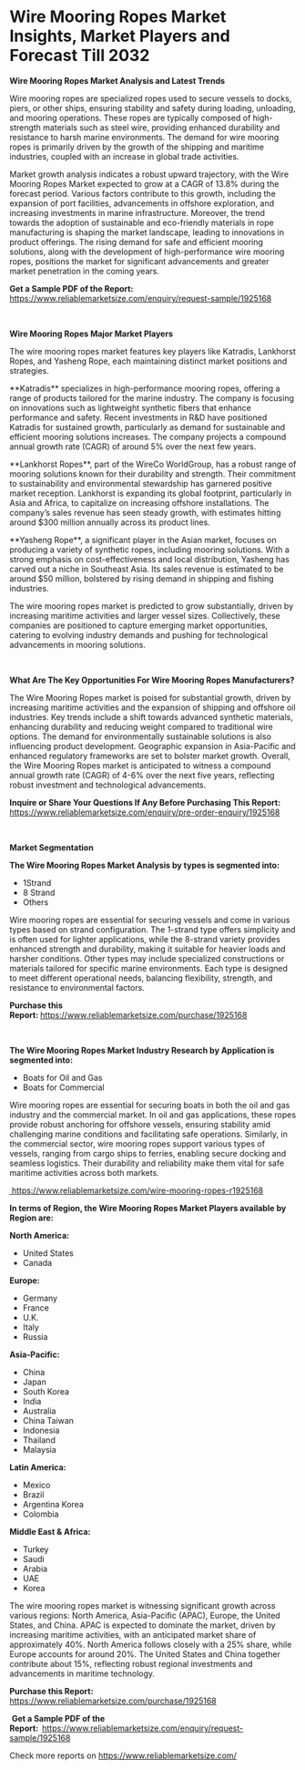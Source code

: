 <p><h1>Wire Mooring Ropes Market Insights, Market Players and Forecast Till 2032</h1></p><p><strong>Wire Mooring Ropes Market Analysis and Latest Trends</strong></p>
<p><p>Wire mooring ropes are specialized ropes used to secure vessels to docks, piers, or other ships, ensuring stability and safety during loading, unloading, and mooring operations. These ropes are typically composed of high-strength materials such as steel wire, providing enhanced durability and resistance to harsh marine environments. The demand for wire mooring ropes is primarily driven by the growth of the shipping and maritime industries, coupled with an increase in global trade activities.</p><p>Market growth analysis indicates a robust upward trajectory, with the Wire Mooring Ropes Market expected to grow at a CAGR of 13.8% during the forecast period. Various factors contribute to this growth, including the expansion of port facilities, advancements in offshore exploration, and increasing investments in marine infrastructure. Moreover, the trend towards the adoption of sustainable and eco-friendly materials in rope manufacturing is shaping the market landscape, leading to innovations in product offerings. The rising demand for safe and efficient mooring solutions, along with the development of high-performance wire mooring ropes, positions the market for significant advancements and greater market penetration in the coming years.</p></p>
<p><strong>Get a Sample PDF of the Report:&nbsp;</strong> <a href="https://www.reliablemarketsize.com/enquiry/request-sample/1925168?utm_campaign=2384&utm_medium=2&utm_source=Github&utm_content=ia&utm_term=28032025&utm_id=wire-mooring-ropes">https://www.reliablemarketsize.com/enquiry/request-sample/1925168</a></p>
<p>&nbsp;</p>
<p><strong>Wire Mooring Ropes Major Market Players</strong></p>
<p><p>The wire mooring ropes market features key players like Katradis, Lankhorst Ropes, and Yasheng Rope, each maintaining distinct market positions and strategies.</p><p>**Katradis** specializes in high-performance mooring ropes, offering a range of products tailored for the marine industry. The company is focusing on innovations such as lightweight synthetic fibers that enhance performance and safety. Recent investments in R&D have positioned Katradis for sustained growth, particularly as demand for sustainable and efficient mooring solutions increases. The company projects a compound annual growth rate (CAGR) of around 5% over the next few years.</p><p>**Lankhorst Ropes**, part of the WireCo WorldGroup, has a robust range of mooring solutions known for their durability and strength. Their commitment to sustainability and environmental stewardship has garnered positive market reception. Lankhorst is expanding its global footprint, particularly in Asia and Africa, to capitalize on increasing offshore installations. The company’s sales revenue has seen steady growth, with estimates hitting around $300 million annually across its product lines.</p><p>**Yasheng Rope**, a significant player in the Asian market, focuses on producing a variety of synthetic ropes, including mooring solutions. With a strong emphasis on cost-effectiveness and local distribution, Yasheng has carved out a niche in Southeast Asia. Its sales revenue is estimated to be around $50 million, bolstered by rising demand in shipping and fishing industries.</p><p>The wire mooring ropes market is predicted to grow substantially, driven by increasing maritime activities and larger vessel sizes. Collectively, these companies are positioned to capture emerging market opportunities, catering to evolving industry demands and pushing for technological advancements in mooring solutions.</p></p>
<p>&nbsp;</p>
<p><strong>What Are The Key Opportunities For Wire Mooring Ropes Manufacturers?</strong></p>
<p><p>The Wire Mooring Ropes market is poised for substantial growth, driven by increasing maritime activities and the expansion of shipping and offshore oil industries. Key trends include a shift towards advanced synthetic materials, enhancing durability and reducing weight compared to traditional wire options. The demand for environmentally sustainable solutions is also influencing product development. Geographic expansion in Asia-Pacific and enhanced regulatory frameworks are set to bolster market growth. Overall, the Wire Mooring Ropes market is anticipated to witness a compound annual growth rate (CAGR) of 4-6% over the next five years, reflecting robust investment and technological advancements.</p></p>
<p><strong>Inquire or Share Your Questions If Any Before Purchasing This Report:</strong> <a href="https://www.reliablemarketsize.com/enquiry/pre-order-enquiry/1925168?utm_campaign=2384&utm_medium=2&utm_source=Github&utm_content=ia&utm_term=28032025&utm_id=wire-mooring-ropes">https://www.reliablemarketsize.com/enquiry/pre-order-enquiry/1925168</a></p>
<p>&nbsp;</p>
<p><strong>Market Segmentation</strong></p>
<p><strong>The Wire Mooring Ropes Market Analysis by types is segmented into:</strong></p>
<p><ul><li>1Strand</li><li>8 Strand</li><li>Others</li></ul></p>
<p><p>Wire mooring ropes are essential for securing vessels and come in various types based on strand configuration. The 1-strand type offers simplicity and is often used for lighter applications, while the 8-strand variety provides enhanced strength and durability, making it suitable for heavier loads and harsher conditions. Other types may include specialized constructions or materials tailored for specific marine environments. Each type is designed to meet different operational needs, balancing flexibility, strength, and resistance to environmental factors.</p></p>
<p><strong>Purchase this Report:&nbsp;</strong><a href="https://www.reliablemarketsize.com/purchase/1925168?utm_campaign=2384&utm_medium=2&utm_source=Github&utm_content=ia&utm_term=28032025&utm_id=wire-mooring-ropes">https://www.reliablemarketsize.com/purchase/1925168</a></p>
<p>&nbsp;</p>
<p><strong>The Wire Mooring Ropes Market Industry Research by Application is segmented into:</strong></p>
<p><ul><li>Boats for Oil and Gas</li><li>Boats for Commercial</li></ul></p>
<p><p>Wire mooring ropes are essential for securing boats in both the oil and gas industry and the commercial market. In oil and gas applications, these ropes provide robust anchoring for offshore vessels, ensuring stability amid challenging marine conditions and facilitating safe operations. Similarly, in the commercial sector, wire mooring ropes support various types of vessels, ranging from cargo ships to ferries, enabling secure docking and seamless logistics. Their durability and reliability make them vital for safe maritime activities across both markets.</p></p>
<p><a href="https://www.reliablemarketsize.com/wire-mooring-ropes-r1925168?utm_campaign=2384&utm_medium=2&utm_source=Github&utm_content=ia&utm_term=28032025&utm_id=wire-mooring-ropes">&nbsp;https://www.reliablemarketsize.com/wire-mooring-ropes-r1925168</a></p>
<p><strong>In terms of Region, the Wire Mooring Ropes Market Players available by Region are:</strong></p>
<p>
    <p> <strong> North America: </strong>
        <ul>
            <li>United States</li>
            <li>Canada</li>
        </ul>
        </p> 
    <p> <strong> Europe: </strong>
        <ul>
            <li>Germany</li>
            <li>France</li>
            <li>U.K.</li>
            <li>Italy</li>
            <li>Russia</li>
        </ul>
        </p> 
    <p> <strong> Asia-Pacific: </strong>
        <ul>
            <li>China</li>
            <li>Japan</li>
            <li>South Korea</li>
            <li>India</li>
            <li>Australia</li>
            <li>China Taiwan</li>
            <li>Indonesia</li>
            <li>Thailand</li>
            <li>Malaysia</li>
        </ul>
        </p> 
    <p> <strong> Latin America: </strong>
        <ul>
            <li>Mexico</li>
            <li>Brazil</li>
            <li>Argentina Korea</li>
            <li>Colombia</li>
        </ul>
        </p> 
    <p> <strong> Middle East & Africa: </strong>
        <ul>
            <li>Turkey</li>
            <li>Saudi</li>
            <li>Arabia</li>
            <li>UAE</li>
            <li>Korea</li>
        </ul>
    </p>
    </p>
<p><p>The wire mooring ropes market is witnessing significant growth across various regions: North America, Asia-Pacific (APAC), Europe, the United States, and China. APAC is expected to dominate the market, driven by increasing maritime activities, with an anticipated market share of approximately 40%. North America follows closely with a 25% share, while Europe accounts for around 20%. The United States and China together contribute about 15%, reflecting robust regional investments and advancements in maritime technology.</p></p>
<p><strong>Purchase this Report: </strong><a href="https://www.reliablemarketsize.com/purchase/1925168?utm_campaign=2384&utm_medium=2&utm_source=Github&utm_content=ia&utm_term=28032025&utm_id=wire-mooring-ropes">https://www.reliablemarketsize.com/purchase/1925168</a></p>
<p>&nbsp;<strong>Get a Sample PDF of the Report:&nbsp;&nbsp;</strong><a href="https://www.reliablemarketsize.com/enquiry/request-sample/1925168?utm_campaign=2384&utm_medium=2&utm_source=Github&utm_content=ia&utm_term=28032025&utm_id=wire-mooring-ropes">https://www.reliablemarketsize.com/enquiry/request-sample/1925168</a></p>
<p><strong></strong></p>
<p>Check more reports on <a href="https://www.reliablemarketsize.com/?utm_campaign=2384&utm_medium=2&utm_source=Github&utm_content=ia&utm_term=28032025&utm_id=wire-mooring-ropes">https://www.reliablemarketsize.com/</a></p>